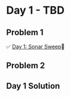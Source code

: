 # Day 1 - TBD

## Problem 1
✅ [Day 1: Sonar Sweep](https://adventofcode.com/2021/day/1#part2)🎇
## Problem 2

## Day 1 Solution

```

```
